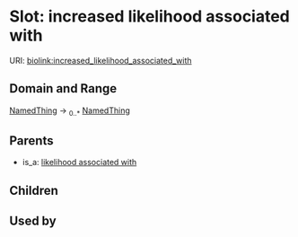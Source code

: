 
# Slot: increased likelihood associated with




URI: [biolink:increased_likelihood_associated_with](https://w3id.org/biolink/vocab/increased_likelihood_associated_with)


## Domain and Range

[NamedThing](NamedThing.md) &#8594;  <sub>0..\*</sub> [NamedThing](NamedThing.md)

## Parents

 *  is_a: [likelihood associated with](likelihood_associated_with.md)

## Children


## Used by

